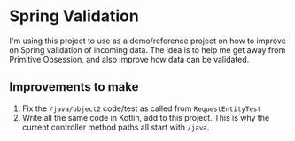 # Spring Validation

I'm using this project to use as a demo/reference project on how to improve on Spring validation of incoming data.  The idea is to help me get away from Primitive Obsession, and also improve how data can be validated.

## Improvements to make

1. Fix the `/java/object2` code/test as called from `RequestEntityTest`
1. Write all the same code in Kotlin, add to this project.  This is why the current controller method paths all start with `/java`.
